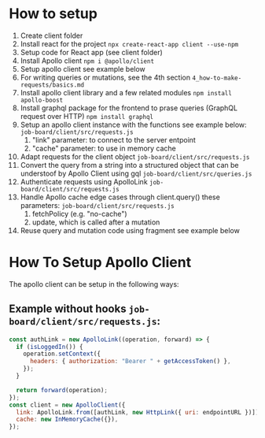 # How to setup

1. Create client folder
2. Install react for the project `npx create-react-app client --use-npm`
3. Setup code for React app (see client folder)
4. Install Apollo client `npm i @apollo/client`
5. Setup apollo client see example below
6. For writing queries or mutations, see the 4th section `4_how-to-make-requests/basics.md`
7. Install apollo client library and a few related modules `npm install apollo-boost`
8. Install graphql package for the frontend to prase queries (GraphQL request over HTTP) `npm install graphql`
9. Setup an apollo client instance with the functions see example below: `job-board/client/src/requests.js`
   1. "link" parameter: to connect to the server entpoint
   2. "cache" parameter: to use in memory cache
10. Adapt requests for the client object `job-board/client/src/requests.js`
11. Convert the query from a string into a structured object that can be understoof by Apollo Client using gql `job-board/client/src/queries.js`
12. Authenticate requests using ApolloLink `job-board/client/src/requests.js`
13. Handle Apollo cache edge cases through client.query() these parameters: `job-board/client/src/requests.js`
    1. fetchPolicy (e.g. "no-cache")
    2. update, which is called after a mutation
14. Reuse query and mutation code using fragment see example below

# How To Setup Apollo Client

The apollo client can be setup in the following ways:

## Example without hooks `job-board/client/src/requests.js`:

```javascript
const authLink = new ApolloLink((operation, forward) => {
  if (isLoggedIn()) {
    operation.setContext({
      headers: { authorization: "Bearer " + getAccessToken() },
    });
  }

  return forward(operation);
});
const client = new ApolloClient({
  link: ApolloLink.from([authLink, new HttpLink({ uri: endpointURL })]),
  cache: new InMemoryCache({}),
});
```

